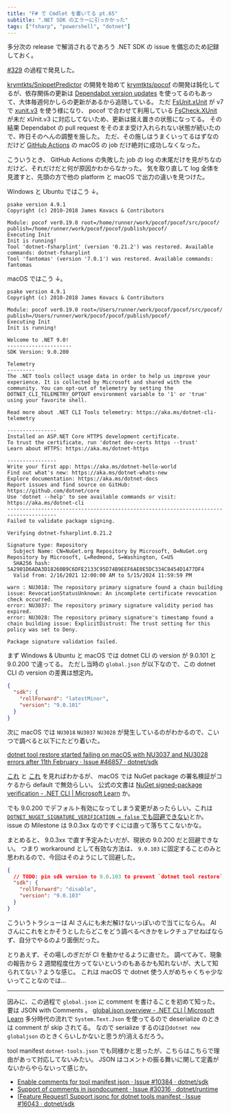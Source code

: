 ```yaml
---
title: "F# で Cmdlet を書いてる pt.65"
subtitle: ".NET SDK のエラーに引っかかった"
tags: ["fsharp", "powershell", "dotnet"]
---
```


多分次の release で解消されるであろう .NET SDK の issue を備忘のため記録しておく。

[#329](https://github.com/krymtkts/pocof/pull/329) の過程で発見した。

[krymtkts/SnippetPredictor](https://github.com/krymtkts/SnippetPredictor) の開発を始めて [krymtkts/pocof](https://github.com/krymtkts/pocof) の開発は鈍化してるが、依存関係の更新は [Dependabot version updates](https://docs.github.com/en/code-security/dependabot/dependabot-version-updates/about-dependabot-version-updates) を使ってるのもあって、大体毎週何かしらの更新があるから追随している。
ただ [FsUnit.xUnit](https://www.nuget.org/packages/FsUnit.xUnit/) が v7 で [xunit.v3](https://www.nuget.org/packages/xunit.v3/) を使う様になり、 pocof で合わせて利用している [FsCheck.XUnit](https://www.nuget.org/packages/FsCheck.Xunit/) が未だ xUnit.v3 に対応してないため、更新は据え置きの状態になってる。
その結果 Dependabot の pull request をそのまま受け入れられない状態が続いたので、昨日そのへんの調整を施した。
ただ、その施しはうまくいってるはずなのだけど [GitHub Actions](https://docs.github.com/en/actions) の macOS の job だけ絶対に成功しなくなった。

こういうとき、 GitHub Actions の失敗した job の log の末尾だけを見がちなのだけど、それだけだと何が原因かわからなかった。
気を取り直して log 全体を見渡すと、先頭の方で他の platform と macOS で出力の違いを見つけた。

Windows と Ubuntu ではこう ↓。

```plaintext
psake version 4.9.1
Copyright (c) 2010-2018 James Kovacs & Contributors

Module: pocof ver0.19.0 root=/home/runner/work/pocof/pocof/src/pocof/ publish=/home/runner/work/pocof/pocof/publish/pocof/
Executing Init
Init is running!
Tool 'dotnet-fsharplint' (version '0.21.2') was restored. Available commands: dotnet-fsharplint
Tool 'fantomas' (version '7.0.1') was restored. Available commands: fantomas
```

macOS ではこう ↓。

```plaintext
psake version 4.9.1
Copyright (c) 2010-2018 James Kovacs & Contributors

Module: pocof ver0.19.0 root=/Users/runner/work/pocof/pocof/src/pocof/ publish=/Users/runner/work/pocof/pocof/publish/pocof/
Executing Init
Init is running!

Welcome to .NET 9.0!
---------------------
SDK Version: 9.0.200

Telemetry
---------
The .NET tools collect usage data in order to help us improve your experience. It is collected by Microsoft and shared with the community. You can opt-out of telemetry by setting the DOTNET_CLI_TELEMETRY_OPTOUT environment variable to '1' or 'true' using your favorite shell.

Read more about .NET CLI Tools telemetry: https://aka.ms/dotnet-cli-telemetry

----------------
Installed an ASP.NET Core HTTPS development certificate.
To trust the certificate, run 'dotnet dev-certs https --trust'
Learn about HTTPS: https://aka.ms/dotnet-https

----------------
Write your first app: https://aka.ms/dotnet-hello-world
Find out what's new: https://aka.ms/dotnet-whats-new
Explore documentation: https://aka.ms/dotnet-docs
Report issues and find source on GitHub: https://github.com/dotnet/core
Use 'dotnet --help' to see available commands or visit: https://aka.ms/dotnet-cli
--------------------------------------------------------------------------------------
Failed to validate package signing.

Verifying dotnet-fsharplint.0.21.2

Signature type: Repository
  Subject Name: CN=NuGet.org Repository by Microsoft, O=NuGet.org Repository by Microsoft, L=Redmond, S=Washington, C=US
  SHA256 hash: 5A2901D6ADA3D18260B9C6DFE2133C95D74B9EEF6AE0E5DC334C8454D1477DF4
  Valid from: 2/16/2021 12:00:00 AM to 5/15/2024 11:59:59 PM

warn : NU3018: The repository primary signature found a chain building issue: RevocationStatusUnknown: An incomplete certificate revocation check occurred.
error: NU3037: The repository primary signature validity period has expired.
error: NU3028: The repository primary signature's timestamp found a chain building issue: ExplicitDistrust: The trust setting for this policy was set to Deny.

Package signature validation failed.
```

まず Windows & Ubuntu と macOS では dotnet CLI の version が 9.0.101 と 9.0.200 で違ってる。
ただし当時の `global.json` が以下なので、この dotnet CLI の version の差異は想定内。

```json
{
  "sdk": {
    "rollForward": "latestMinor",
    "version": "9.0.101"
  }
}
```

次に macOS では `NU3018` `NU3037` `NU3028` が発生しているのがわかるので、こいつで調べると以下にたどり着いた。

[dotnet tool restore started failing on macOS with NU3037 and NU3028 errors after 11th February · Issue #46857 · dotnet/sdk](https://github.com/dotnet/sdk/issues/46857)

[これ](https://github.com/dotnet/sdk/issues/46857#issuecomment-2683545963) と [これ](https://github.com/dotnet/sdk/issues/46857#issuecomment-2683556715) を見ればわかるが、 macOS では NuGet package の署名検証がコケるから default で無効らしい。
公式の文書は [NuGet signed-package verification - .NET CLI | Microsoft Learn](https://learn.microsoft.com/en-us/dotnet/core/tools/nuget-signed-package-verification#macos) か。

でも 9.0.200 でデフォルト有効になってしまう変更があったらしい。これは [`DOTNET_NUGET_SIGNATURE_VERIFICATION = false` でも回避できない](https://github.com/dotnet/sdk/issues/46857#issuecomment-2683555678)とか。
issue の Milestone は 9.0.3xx なのですぐには直って落ちてこないかな。

まとめると、 9.0.3xx で直す予定みたいだが、現状の 9.0.200 だと回避できない。
つまり workaround として有効な方法は、 `9.0.103` に固定することのみと思われるので、今回はそのようにして回避した。

```json
{
  // TODO: pin sdk version to 9.0.103 to prevent `dotnet tool restore` failure on MacOS due to `NU3018`, `NU3037` and `NU3028`.
  "sdk": {
    "rollForward": "disable",
    "version": "9.0.103"
  }
}
```

こういうトラシューは AI さんにも未だ解けないっぽいので当てにならん。
AI さんにこれをとかそうとしたらどこをどう調べるべきかをレクチュアせねばならず、自分でやるのより面倒だった。

とりあえず、その場しのぎだが CI を動かせるように直せた。
調べてみて、現象の報告から 2 週間程度仕方ってないというのもあるかも知れないが、大して知られてない？ような感じ。
これは macOS で dotnet 使う人がめちゃくちゃ少ないってことなのでは...

---

因みに、この過程で `global.json` に comment を書けることを初めて知った。要は JSON with Comments 。
[global.json overview - .NET CLI | Microsoft Learn](https://learn.microsoft.com/en-us/dotnet/core/tools/global-json#comments-in-globaljson)
多分時代の流れで `System.Text.Json` を使ってるので deserialize のときは comment が skip されてる。
なので serialize するのは()`dotnet new globaljson` のときくらいしかないと思うが)消えるだろう。

tool manifest `dotnet-tools.json` でも同様かと思ったが、こちらはこちらで理由があって対応してないみたい。
JSON はコメントの振る舞いに関して定義がないからやらないって感じか。

- [Enable comments for tool manifest json · Issue #10384 · dotnet/sdk](https://github.com/dotnet/sdk/issues/10384)
- [Support of comments in jsondocument · Issue #30316 · dotnet/runtime](https://github.com/dotnet/runtime/issues/30316)
- [[Feature Request] Support jsonc for dotnet tools manifest · Issue #16043 · dotnet/sdk](https://github.com/dotnet/sdk/issues/16043)
